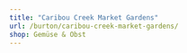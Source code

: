 ```yaml
---
title: "Caribou Creek Market Gardens"
url: /burton/caribou-creek-market-gardens/
shop: Gemüse & Obst
---
```

